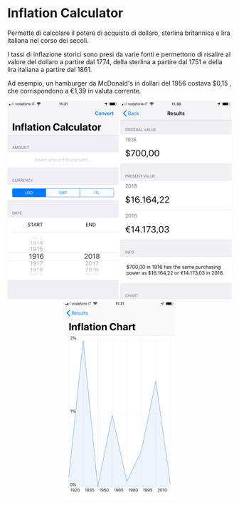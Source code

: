 # **Inflation Calculator**

Permette di calcolare il potere di acquisto di dollaro, sterlina britannica e lira italiana nel corso dei secoli.

I tassi di inflazione storici sono presi da varie fonti e permettono di risalire al valore del dollaro a partire dal 1774, della sterlina a partire dal 1751 e della lira italiana a partire dal 1861.

Ad esempio, un hamburger da McDonald's in dollari del 1956 costava $0,15 , che corrispondono a €1,39 in valuta corrente.

<p align="center">
  <img src="img/1.jpeg" width="250" />
  <img src="img/2.PNG" width="250" /> 
  <img src="img/3.PNG" width="250" />
</p>

